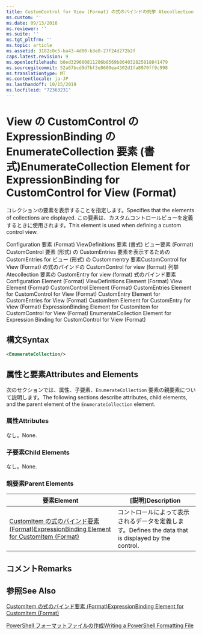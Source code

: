 ```yaml
---
title: CustomControl for View (Format) の式のバインドの列挙 Atecollection 要素Microsoft Docs
ms.custom: ''
ms.date: 09/13/2016
ms.reviewer: ''
ms.suite: ''
ms.tgt_pltfrm: ''
ms.topic: article
ms.assetid: 3182c0c5-ba43-4d00-b3e0-27f24d272b2f
caps.latest.revision: 9
ms.openlocfilehash: b0ed329600811206b8569b864032825818841479
ms.sourcegitcommit: 52a67bcd9d7bf3e8600ea4302d1fa8970ff9c998
ms.translationtype: MT
ms.contentlocale: ja-JP
ms.lasthandoff: 10/15/2019
ms.locfileid: "72363231"
---
```

# <a name="enumeratecollection-element-for-expressionbinding-for-customcontrol-for-view-format"></a><span data-ttu-id="09629-102">View の CustomControl の ExpressionBinding の EnumerateCollection 要素 (書式)</span><span class="sxs-lookup"><span data-stu-id="09629-102">EnumerateCollection Element for ExpressionBinding for CustomControl for View (Format)</span></span>

<span data-ttu-id="09629-103">コレクションの要素を表示することを指定します。</span><span class="sxs-lookup"><span data-stu-id="09629-103">Specifies that the elements of collections are displayed.</span></span> <span data-ttu-id="09629-104">この要素は、カスタムコントロールビューを定義するときに使用されます。</span><span class="sxs-lookup"><span data-stu-id="09629-104">This element is used when defining a custom control view.</span></span>

<span data-ttu-id="09629-105">Configuration 要素 (Format) ViewDefinitions 要素 (書式) ビュー要素 (Format) CustomControl 要素 (形式) の CustomEntries 要素を表示するための CustomEntries for ビュー (形式) の Custommentry 要素CustomControl for View (Format) の式のバインドの CustomControl for view (format) 列挙 Atecollection 要素の CustomEntry for view (format) 式のバインド要素</span><span class="sxs-lookup"><span data-stu-id="09629-105">Configuration Element (Format) ViewDefinitions Element (Format) View Element (Format) CustomControl Element (Format) CustomEntries Element for CustomControl for View (Format) CustomEntry Element for CustomEntries for View (Format) CustomItem Element for CustomEntry for View (Format) ExpressionBinding Element for CustomItem for CustomControl for View (Format) EnumerateCollection Element for Expression Binding for CustomControl for View (Format)</span></span>

## <a name="syntax"></a><span data-ttu-id="09629-106">構文</span><span class="sxs-lookup"><span data-stu-id="09629-106">Syntax</span></span>

```xml
<EnumerateCollection/>
```

## <a name="attributes-and-elements"></a><span data-ttu-id="09629-107">属性と要素</span><span class="sxs-lookup"><span data-stu-id="09629-107">Attributes and Elements</span></span>

<span data-ttu-id="09629-108">次のセクションでは、属性、子要素、`EnumerateCollection` 要素の親要素について説明します。</span><span class="sxs-lookup"><span data-stu-id="09629-108">The following sections describe attributes, child elements, and the parent element of the `EnumerateCollection` element.</span></span>

### <a name="attributes"></a><span data-ttu-id="09629-109">属性</span><span class="sxs-lookup"><span data-stu-id="09629-109">Attributes</span></span>

<span data-ttu-id="09629-110">なし。</span><span class="sxs-lookup"><span data-stu-id="09629-110">None.</span></span>

### <a name="child-elements"></a><span data-ttu-id="09629-111">子要素</span><span class="sxs-lookup"><span data-stu-id="09629-111">Child Elements</span></span>

<span data-ttu-id="09629-112">なし。</span><span class="sxs-lookup"><span data-stu-id="09629-112">None.</span></span>

### <a name="parent-elements"></a><span data-ttu-id="09629-113">親要素</span><span class="sxs-lookup"><span data-stu-id="09629-113">Parent Elements</span></span>

|<span data-ttu-id="09629-114">要素</span><span class="sxs-lookup"><span data-stu-id="09629-114">Element</span></span>|<span data-ttu-id="09629-115">[説明]</span><span class="sxs-lookup"><span data-stu-id="09629-115">Description</span></span>|
|-------------|-----------------|
|[<span data-ttu-id="09629-116">CustomItem の式のバインド要素 (Format)</span><span class="sxs-lookup"><span data-stu-id="09629-116">ExpressionBinding Element for CustomItem (Format)</span></span>](./expressionbinding-element-for-customitem-for-controls-for-configuration-format.md)|<span data-ttu-id="09629-117">コントロールによって表示されるデータを定義します。</span><span class="sxs-lookup"><span data-stu-id="09629-117">Defines the data that is displayed by the control.</span></span>|

## <a name="remarks"></a><span data-ttu-id="09629-118">コメント</span><span class="sxs-lookup"><span data-stu-id="09629-118">Remarks</span></span>

## <a name="see-also"></a><span data-ttu-id="09629-119">参照</span><span class="sxs-lookup"><span data-stu-id="09629-119">See Also</span></span>

[<span data-ttu-id="09629-120">CustomItem の式のバインド要素 (Format)</span><span class="sxs-lookup"><span data-stu-id="09629-120">ExpressionBinding Element for CustomItem (Format)</span></span>](./expressionbinding-element-for-customitem-for-controls-for-configuration-format.md)

[<span data-ttu-id="09629-121">PowerShell フォーマットファイルの作成</span><span class="sxs-lookup"><span data-stu-id="09629-121">Writing a PowerShell Formatting File</span></span>](./writing-a-powershell-formatting-file.md)

